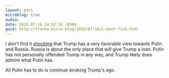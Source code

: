 ```yaml
---
layout: post
microblog: true
audio: 
date: 2018-07-16 14:52:10 -0500
guid: http://frankm.micro.blog/2018/07/16/i-dont-find.html
---
```

I don't find it [shocking](https://www.cnn.com/2018/07/16/politics/donald-trump-vladimir-putin-press-conference/index.html) that Trump has a very favorable view towards Putin and Russia. Russia is about the only place that will give Trump a loan. Putin has not personally offended Trump in any way, and Trump likely does admire what Putin has. 

All Putin has to do is continue stroking Trump's ego.
